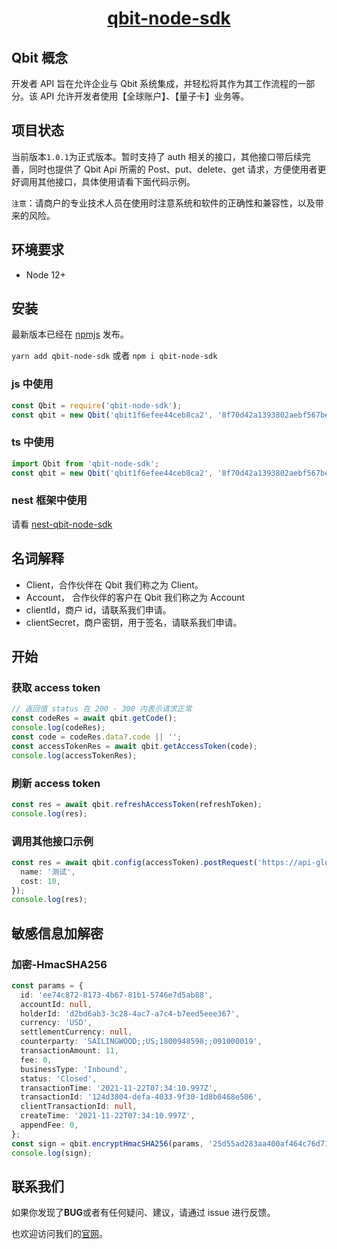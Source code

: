 <p style="text-align: center;">
  <h1 align="center"><a href="javascript:void(0);">qbit-node-sdk</a></h1>
</p>

## Qbit 概念

开发者 API 旨在允许企业与 Qbit 系统集成，并轻松将其作为其工作流程的一部分。该 API 允许开发者使用【全球账户】、【量子卡】业务等。

## 项目状态

当前版本`1.0.1`为正式版本。暂时支持了 auth 相关的接口，其他接口带后续完善，同时也提供了 Qbit Api 所需的 Post、put、delete、get 请求，方便使用者更好调用其他接口，具体使用请看下面代码示例。

`注意`：请商户的专业技术人员在使用时注意系统和软件的正确性和兼容性，以及带来的风险。

## 环境要求

- Node 12+

## 安装

最新版本已经在 [npmjs](https://www.npmjs.com/package/qbit-node-sdk) 发布。

`yarn add qbit-node-sdk` 或者 `npm i qbit-node-sdk`

### js 中使用

```js
const Qbit = require('qbit-node-sdk');
const qbit = new Qbit('qbit1f6efee44ceb8ca2', '8f70d42a1393802aebf567be27a47879', 'https://api-global.qbitnetwork.com');
```

### ts 中使用

```ts
import Qbit from 'qbit-node-sdk';
const qbit = new Qbit('qbit1f6efee44ceb8ca2', '8f70d42a1393802aebf567be27a47879', 'https://api-global.qbitnetwork.com');
```

### nest 框架中使用

请看 [nest-qbit-node-sdk](https://github.com/klover2/nest-qbit-node-sdk)

## 名词解释

- Client，合作伙伴在 Qbit 我们称之为 Client。
- Account， 合作伙伴的客户在 Qbit 我们称之为 Account
- clientId，商户 id，请联系我们申请。
- clientSecret，商户密钥，用于签名，请联系我们申请。

## 开始

### 获取 access token

```ts
// 返回值 status 在 200 - 300 内表示请求正常
const codeRes = await qbit.getCode();
console.log(codeRes);
const code = codeRes.data?.code || '';
const accessTokenRes = await qbit.getAccessToken(code);
console.log(accessTokenRes);
```

### 刷新 access token

```ts
const res = await qbit.refreshAccessToken(refreshToken);
console.log(res);
```

### 调用其他接口示例

```ts
const res = await qbit.config(accessToken).postRequest('https://api-global.qbitnetwork.com/open-api/v1/budget', {
  name: '测试',
  cost: 10,
});
console.log(res);
```

## 敏感信息加解密

### 加密-HmacSHA256

```ts
const params = {
  id: 'ee74c872-8173-4b67-81b1-5746e7d5ab88',
  accountId: null,
  holderId: 'd2bd6ab3-3c28-4ac7-a7c4-b7eed5eee367',
  currency: 'USD',
  settlementCurrency: null,
  counterparty: 'SAILINGWOOD;;US;1800948598;;091000019',
  transactionAmount: 11,
  fee: 0,
  businessType: 'Inbound',
  status: 'Closed',
  transactionTime: '2021-11-22T07:34:10.997Z',
  transactionId: '124d3804-defa-4033-9f30-1d8b0468e506',
  clientTransactionId: null,
  createTime: '2021-11-22T07:34:10.997Z',
  appendFee: 0,
};
const sign = qbit.encryptHmacSHA256(params, '25d55ad283aa400af464c76d713c07ad');
console.log(sign);
```

## 联系我们

如果你发现了**BUG**或者有任何疑问、建议，请通过 issue 进行反馈。

也欢迎访问我们的[官网](https://www.qbitnetwork.com/#/)。
